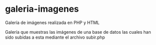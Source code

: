 # galeria-imagenes
Galería de imágenes realizada en PHP y HTML

Galería que muestras las imágenes de una base de datos las cuales han sido
subidas a esta mediante el archivo subir.php
